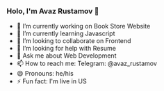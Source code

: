 ### Holo, I'm Avaz Rustamov 👋

- 🔭 I’m currently working on Book Store Website
- 🌱 I’m currently learning Javascript
- 👯 I’m looking to collaborate on Frontend
- 🤔 I’m looking for help with Resume
- 💬 Ask me about Web Development
- 📫 How to reach me: Telegram: @avaz_rustamov
- 😄 Pronouns: he/his
- ⚡ Fun fact: I'm live in US
